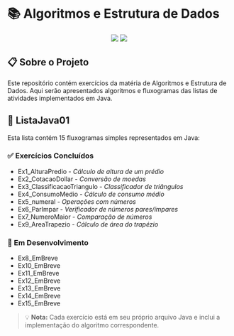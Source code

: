 # 📚 Algoritmos e Estrutura de Dados

<div align="center">
    <img src="https://img.shields.io/badge/Java-ED8B00?style=for-the-badge&logo=java&logoColor=white"/>
    <img src="https://img.shields.io/badge/Status-Em_Desenvolvimento-yellow?style=for-the-badge"/>
</div>

## 📋 Sobre o Projeto

Este repositório contém exercícios da matéria de Algoritmos e Estrutura de Dados. Aqui serão apresentados algoritmos e fluxogramas das listas de atividades implementados em Java.

## 📝 ListaJava01

Esta lista contém 15 fluxogramas simples representados em Java:

### ✅ Exercícios Concluídos
- Ex1_AlturaPredio - *Cálculo de altura de um prédio*
- Ex2_CotacaoDollar - *Conversão de moedas*
- Ex3_ClassificacaoTriangulo - *Classificador de triângulos*
- Ex4_ConsumoMedio - *Cálculo de consumo médio*
- Ex5_numeral - *Operações com números*
- Ex6_ParImpar - *Verificador de números pares/ímpares*
- Ex7_NumeroMaior - *Comparação de números*
- Ex9_AreaTrapezio - *Cálculo de área do trapézio*

### 🔄 Em Desenvolvimento
- Ex8_EmBreve
- Ex10_EmBreve
- Ex11_EmBreve
- Ex12_EmBreve
- Ex13_EmBreve
- Ex14_EmBreve
- Ex15_EmBreve

> 💡 **Nota:** Cada exercício está em seu próprio arquivo Java e inclui a implementação do algoritmo correspondente.